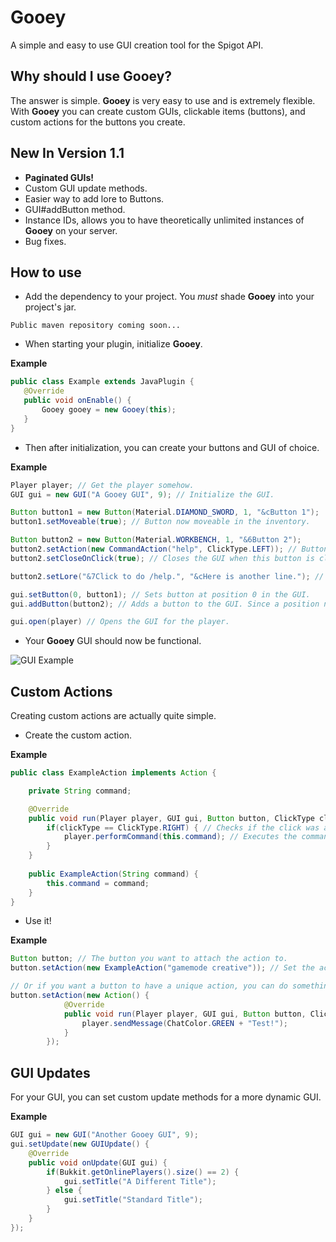# Gooey
 A simple and easy to use GUI creation tool for the Spigot API.
 
 ## Why should I use Gooey?
 The answer is simple. **Gooey** is very easy to use and is extremely flexible.
 With **Gooey** you can create custom GUIs, clickable items (buttons), and custom actions for the buttons you create.
 
 ## New In Version 1.1
 
 - **Paginated GUIs!**
 - Custom GUI update methods.
 - Easier way to add lore to Buttons.
 - GUI#addButton method.
 - Instance IDs, allows you to have theoretically unlimited instances of **Gooey** on your server.
 - Bug fixes.
 
 ## How to use
 
 - Add the dependency to your project. You *must* shade **Gooey** into your project's jar.
 
 ```
Public maven repository coming soon...
 ```
 
 - When starting your plugin, initialize **Gooey**.
 
 **Example**
 
 ```java
public class Example extends JavaPlugin {
    @Override
    public void onEnable() {
        Gooey gooey = new Gooey(this);
    }
}
 ```

 - Then after initialization, you can create your buttons and GUI of choice.
 
 **Example**
 
 ```java
Player player; // Get the player somehow.
GUI gui = new GUI("A Gooey GUI", 9); // Initialize the GUI.

Button button1 = new Button(Material.DIAMOND_SWORD, 1, "&cButton 1");
button1.setMoveable(true); // Button now moveable in the inventory.

Button button2 = new Button(Material.WORKBENCH, 1, "&6Button 2");
button2.setAction(new CommandAction("help", ClickType.LEFT)); // Button now executes the command "/help" on click.
button2.setCloseOnClick(true); // Closes the GUI when this button is clicked.

button2.setLore("&7Click to do /help.", "&cHere is another line."); // Adds lore to the button.

gui.setButton(0, button1); // Sets button at position 0 in the GUI.
gui.addButton(button2); // Adds a button to the GUI. Since a position number was not specified, it will go to the next available position.

gui.open(player) // Opens the GUI for the player.
 ```

- Your **Gooey** GUI should now be functional.

![GUI Example]("https://image.prntscr.com/image/J6JhuX94QXyPupWDTs60rQ.png")

## Custom Actions

Creating custom actions are actually quite simple.

- Create the custom action.

**Example**
```java
public class ExampleAction implements Action {

    private String command;

    @Override
    public void run(Player player, GUI gui, Button button, ClickType clickType) {
        if(clickType == ClickType.RIGHT) { // Checks if the click was a right click.
            player.performCommand(this.command); // Executes the command specified in the constructor's "command" parameter.
        }
    }
   
    public ExampleAction(String command) {
        this.command = command;
    }
}
```

- Use it!

**Example**
```java
Button button; // The button you want to attach the action to.
button.setAction(new ExampleAction("gamemode creative")); // Set the action.

// Or if you want a button to have a unique action, you can do something like this.
button.setAction(new Action() {
            @Override
            public void run(Player player, GUI gui, Button button, ClickType clickType) {
                player.sendMessage(ChatColor.GREEN + "Test!");
            }
        });
```

## GUI Updates

For your GUI, you can set custom update methods for a more dynamic GUI.

**Example**
```java
GUI gui = new GUI("Another Gooey GUI", 9);
gui.setUpdate(new GUIUpdate() {
    @Override
    public void onUpdate(GUI gui) {
        if(Bukkit.getOnlinePlayers().size() == 2) {
            gui.setTitle("A Different Title");
        } else {
            gui.setTitle("Standard Title");
        }
    }
});
```


